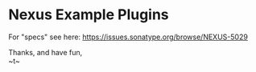 Nexus Example Plugins
============

For "specs" see here:
https://issues.sonatype.org/browse/NEXUS-5029


Thanks, and have fun,  
~t~